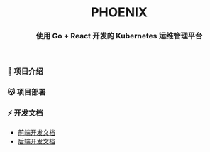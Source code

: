 <!--suppress HtmlDeprecatedAttribute -->
<h1 align="center">PHOENIX</h1>
<h3 align="center">使用 Go + React 开发的 Kubernetes 运维管理平台</h3>

<p align="center">
  <a>
    <img src="https://img.shields.io/badge/-Golang v1.20-blue?style=flat-square&logo=go&logoColor=white" alt="">
  </a>
  <a>
    <img src="https://img.shields.io/badge/-React v18.2.0-blue?style=flat-square&logo=react&logoColor=white&link=mailto:ezops.cn@gmail.com" alt="">
  </a>
</p>

### 🥳 项目介绍

### 😽 项目部署

### ⚡ 开发文档

* [前端开发文档](web/README.md)
* [后端开发文档](server/README.md)